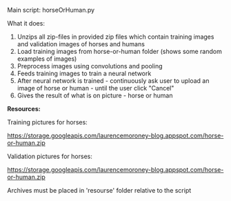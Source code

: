 Main script: horseOrHuman.py

What it does:
1. Unzips all zip-files in provided zip files which contain training images and validation images of horses and humans
2. Load training images from horse-or-human folder (shows some random examples of images)
3. Preprocess images using convolutions and pooling 
4. Feeds training images to train a neural network
5. After neural network is trained - continuously ask user to upload an image of horse or human - until the user click "Cancel"
6. Gives the result of what is on picture - horse or human


**Resources:**

Training pictures for horses:

 https://storage.googleapis.com/laurencemoroney-blog.appspot.com/horse-or-human.zip
 
 Validation pictures for horses:
 
  https://storage.googleapis.com/laurencemoroney-blog.appspot.com/horse-or-human.zip
  
  
Archives must be placed in 'resourse' folder relative to the script